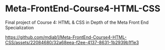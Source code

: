 # Meta-FrontEnd-Course4-HTML-CSS
Final project of Course 4: HTML &amp; CSS in Depth of the Meta Front End Specialization

https://github.com/mdiab1/Meta-FrontEnd-Course4-HTML-CSS/assets/22084680/32a68eea-f2ee-4137-8631-1b2939b1f1e3

